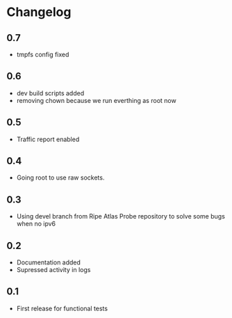 # Changelog

## 0.7

- tmpfs config fixed

## 0.6

- dev build scripts added
- removing chown because we run everthing as root now

## 0.5

- Traffic report enabled

## 0.4

- Going root to use raw sockets.

## 0.3

- Using devel branch from Ripe Atlas Probe repository to solve some bugs when no ipv6

## 0.2

- Documentation added
- Supressed activity in logs

## 0.1

- First release for functional tests
